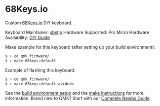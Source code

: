 # 68Keys.io

Custom [68Keys.io](https://68keys.io) DIY keyboard.

Keyboard Maintainer: [sbstjn](https://sbstjn.com)
Hardware Supported: Pro Micro
Hardware Availability: [DIY Guide](https://68keys.io)

Make example for this keyboard (after setting up your build environment):

```bash
$ > cd qmk_firmware/
$ > make 68keys:default
```

Example of flashing this keyboard:

```bash
$ > cd qmk_firmware/
$ > make 68keys:default:avrdude
```

See the [build environment setup](https://docs.qmk.fm/#/getting_started_build_tools) and the [make instructions](https://docs.qmk.fm/#/getting_started_make_guide) for more information. Brand new to QMK? Start with our [Complete Newbs Guide](https://docs.qmk.fm/#/newbs).
